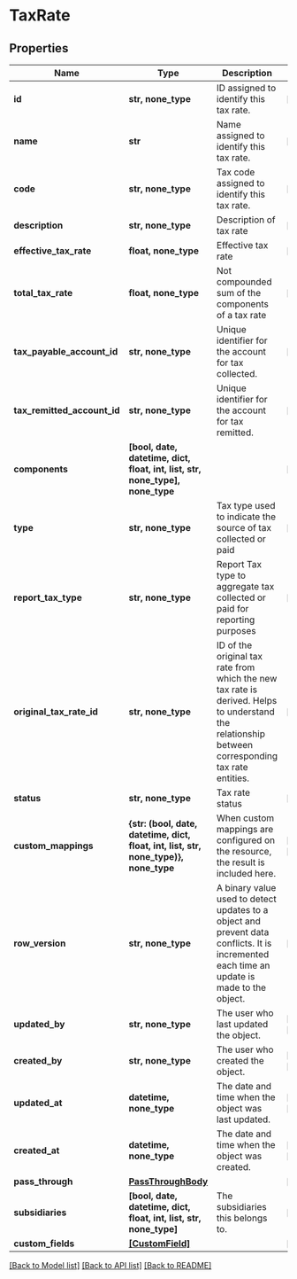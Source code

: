 # TaxRate


## Properties
Name | Type | Description | Notes
------------ | ------------- | ------------- | -------------
**id** | **str, none_type** | ID assigned to identify this tax rate. | [optional] 
**name** | **str** | Name assigned to identify this tax rate. | [optional] 
**code** | **str, none_type** | Tax code assigned to identify this tax rate. | [optional] 
**description** | **str, none_type** | Description of tax rate | [optional] 
**effective_tax_rate** | **float, none_type** | Effective tax rate | [optional] 
**total_tax_rate** | **float, none_type** | Not compounded sum of the components of a tax rate | [optional] 
**tax_payable_account_id** | **str, none_type** | Unique identifier for the account for tax collected. | [optional] 
**tax_remitted_account_id** | **str, none_type** | Unique identifier for the account for tax remitted. | [optional] 
**components** | **[bool, date, datetime, dict, float, int, list, str, none_type], none_type** |  | [optional] 
**type** | **str, none_type** | Tax type used to indicate the source of tax collected or paid | [optional] 
**report_tax_type** | **str, none_type** | Report Tax type to aggregate tax collected or paid for reporting purposes | [optional] 
**original_tax_rate_id** | **str, none_type** | ID of the original tax rate from which the new tax rate is derived. Helps to understand the relationship between corresponding tax rate entities. | [optional] 
**status** | **str, none_type** | Tax rate status | [optional] 
**custom_mappings** | **{str: (bool, date, datetime, dict, float, int, list, str, none_type)}, none_type** | When custom mappings are configured on the resource, the result is included here. | [optional] [readonly] 
**row_version** | **str, none_type** | A binary value used to detect updates to a object and prevent data conflicts. It is incremented each time an update is made to the object. | [optional] 
**updated_by** | **str, none_type** | The user who last updated the object. | [optional] [readonly] 
**created_by** | **str, none_type** | The user who created the object. | [optional] [readonly] 
**updated_at** | **datetime, none_type** | The date and time when the object was last updated. | [optional] [readonly] 
**created_at** | **datetime, none_type** | The date and time when the object was created. | [optional] [readonly] 
**pass_through** | [**PassThroughBody**](PassThroughBody.md) |  | [optional] 
**subsidiaries** | **[bool, date, datetime, dict, float, int, list, str, none_type]** | The subsidiaries this belongs to. | [optional] 
**custom_fields** | [**[CustomField]**](CustomField.md) |  | [optional] 

[[Back to Model list]](../../README.md#documentation-for-models) [[Back to API list]](../../README.md#documentation-for-api-endpoints) [[Back to README]](../../README.md)


